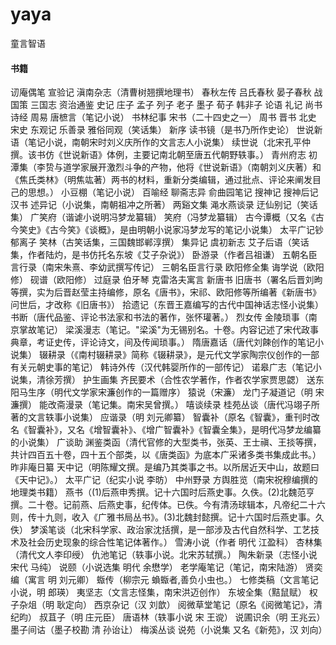 # yaya

童言智语

#### 书籍

讱庵偶笔
宣验记
滇南杂志（清曹树翘撰地理书）
春秋左传
吕氏春秋
晏子春秋
战国策
三国志
资治通鉴
史记
庄子
孟子
列子
老子
墨子
荀子
韩非子
论语
礼记
尚书
诗经
周易
唐樜言（笔记小说）
书林纪事
宋书（二十四史之一）
周书
晋书
北史
宋史
东观记
乐善录
雅俗同观（笑话集）
新序
读书镜（是书乃所作史论）
世说新语（笔记小说，南朝宋时刘义庆所作的文言志人小说集）
续世说（北宋孔平仲撰。该书仿《世说新语》体例，主要记南北朝至唐五代朝野轶事。）
青州府志
初潭集（李贽与道学家展开激烈斗争的产物，他将《世说新语》（南朝刘义庆著）和《焦氏类林》（明焦竑著）两书的材料，重新分类编辑，通过批点、评论来阐发目己的思想。）
小豆棚（笔记小说）
百喻经
聊斋志异
俞曲园笔记
搜神记
搜神后记
汉书
述异记（小说集，南朝祖冲之所著）
两谿文集
渑水燕谈录
迂仙别记（笑话集）
广笑府（谐谑小说明冯梦龙纂辑）
笑府（冯梦龙纂辑）
古今谭概（又名《古今笑史》《古今笑》《谈概》，是由明朝小说家冯梦龙写的笔记小说集）
太平广记钞
郁离子
笑林（古笑话集，三国魏邯郸淳撰）
集异记
虞初新志
艾子后语（笑话集，作者陆灼，是书仿托名东坡《艾子杂说》）
卧游录（作者吕祖谦）
五朝名臣言行录（南宋朱熹、李幼武撰写传记）
三朝名臣言行录
欧阳修全集
诲学说（欧阳修）
砚谱（欧阳修）
过庭录
伯牙琴
克雷洛夫寓言
新唐书
旧唐书（署名后晋刘昫等撰，实为后晋赵莹主持编修，原名《唐书》，宋祁、欧阳修等所编著《新唐书》问世后，才改称《旧唐书》）
拾遗记（东晋王嘉编写的古代中国神话志怪小说集）
书断（唐代品鉴、评论书法家和书法的著作，张怀瓘著。）
烈女传
金陵琐事（南京掌故笔记）
梁溪漫志（笔记。"梁溪"为无锡别名。十卷。内容记述了宋代政事典章，考证史传，评论诗文，间及传闻琐事。）
隋唐嘉话（唐代刘餗创作的笔记小说集）
辍耕录（《南村辍耕录》简称《辍耕录》，是元代文学家陶宗仪创作的一部有关元朝史事的笔记）
韩诗外传（汉代韩婴所作的一部传记）
诺皋广志（笔记小说集，清徐芳撰）
护生画集
齐民要术（合性农学著作，作者农学家贾思勰）
送东阳马生序（明代文学家宋濂创作的一篇赠序）
猿说（宋濂）
龙门子凝道记（明 宋濂撰）
能改斋漫录（笔记集。南宋吴曾撰。）
嘻谈续录
桂苑丛谈（唐代冯翊子所著的文言轶事小说集）
应谐录（明 刘元卿纂）
智囊补（原名《智囊》，重刊时改名《智囊补》，又名《增智囊补》、《增广智囊补》《智囊全集》，是明代冯梦龙编纂的小说集）
广谈助
渊鉴类函（清代官修的大型类书，张英、王士禛、王掞等撰，共计四百五十卷，四十五个部类，以《唐类函》为底本广采诸多类书集成此书。）
昨非庵日纂
天中记（明陈耀文撰。是编乃其类事之书。以所居近天中山，故题曰《天中记》。）
太平广记（纪实小说 李昉）
中州野录
方舆胜览（南宋祝穆编撰的地理类书籍）
燕书（(1)后燕申秀撰。记十六国时后燕史事。久佚。(2)北魏范亨撰。二十卷。记前燕、后燕史事，纪传体。已佚。今有清汤球辑本，凡帝纪二十六则，传十九则，收入《广雅书局丛书》。(3)北魏封懿撰。记十六国时后燕史事。久佚）
梦溪笔谈（北宋科学家、政治家沈括撰，是一部涉及古代自然科学、工艺技术及社会历史现象的综合性笔记体著作。）
雪涛小说（作者 明代 江盈科）
杏林集（清代文人李印绶）
仇池笔记（轶事小说。北宋苏轼撰。）
陶朱新录（志怪小说 宋代 马纯）
说颐（小说选集 明代 余懋学）
老学庵笔记（笔记，南宋陆游）
贤奕编（寓言 明 刘元卿）
蝂传（柳宗元 蝜蝂者,善负小虫也。）
七修类稿（文言笔记小说，明 郎瑛）
夷坚志（文言志怪集，南宋洪迈创作）
东坡全集（黠鼠赋）
权子杂俎（明 耿定向）
西京杂记（汉 刘歆）
阅微草堂笔记（原名《阅微笔记》，清 纪昀）
叔苴子（明 庄元臣）
唐语林（轶事小说 宋 王谠）
说圃识余（明 王兆云）
墨子间诂（墨子校勘 清 孙诒让）
梅溪丛谈
说苑（小说集 又名《新苑》，汉 刘向）
